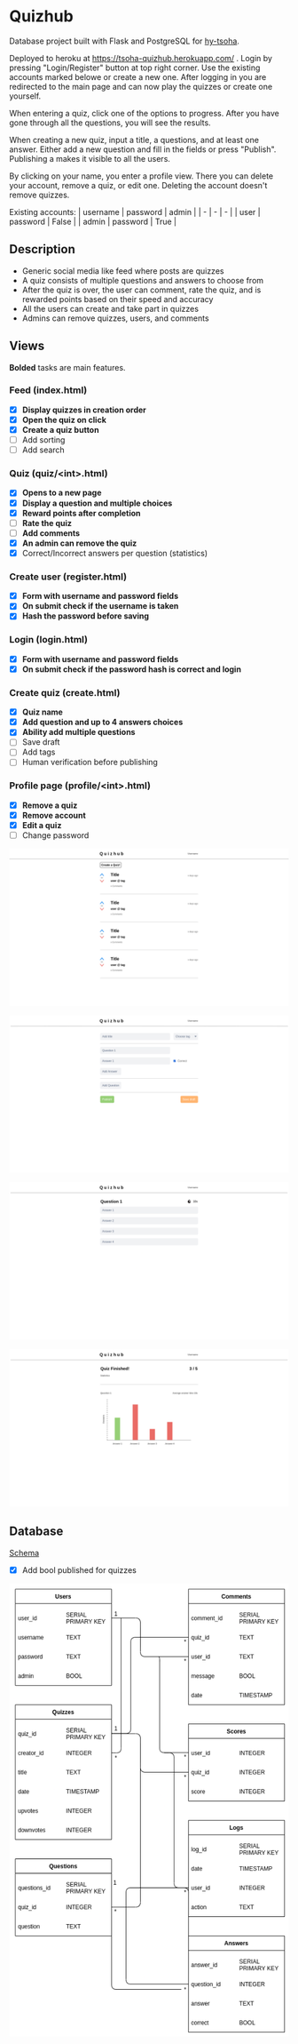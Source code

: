 # Quizhub
Database project built with Flask and PostgreSQL for [hy-tsoha](https://hy-tsoha.github.io/materiaali/index).

Deployed to heroku at https://tsoha-quizhub.herokuapp.com/ . Login by pressing "Login/Register" button at top right corner. Use the existing accounts marked belowe or create a new one. After logging in you are redirected to the main page and can now play the quizzes or create one yourself.

When entering a quiz, click one of the options to progress. After you have gone through all the questions, you will see the results.

When creating a new quiz, input a title, a questions, and at least one answer. Either add a new question and fill in the fields or press "Publish". Publishing a makes it visible to all the users.

By clicking on your name, you enter a profile view. There you can delete your account, remove a quiz, or edit one. Deleting the account doesn't remove quizzes.

Existing accounts:
| username | password | admin |
| - | - | - |
| user | password | False |
| admin | password | True |

## Description
- Generic social media like feed where posts are quizzes
- A quiz consists of multiple questions and answers to choose from
- After the quiz is over, the user can comment, rate the quiz, and is rewarded points based on their speed and accuracy
- All the users can create and take part in quizzes
- Admins can remove quizzes, users, and comments

## Views
**Bolded** tasks are main features.

### Feed (index.html)
- [x] **Display quizzes in creation order**
- [x] **Open the quiz on click**
- [x] **Create a quiz button**
- [ ] Add sorting
- [ ] Add search

### Quiz (quiz/\<int>.html)
- [x] **Opens to a new page**
- [x] **Display a question and multiple choices**
- [x] **Reward points after completion**
- [ ] **Rate the quiz**
- [ ] **Add comments**
- [x] **An admin can remove the quiz**
- [x] Correct/Incorrect answers per question (statistics)

### Create user (register.html)
- [x] **Form with username and password fields**
- [x] **On submit check if the username is taken**
- [x] **Hash the password before saving**

### Login (login.html)
- [x] **Form with username and password fields**
- [x] **On submit check if the password hash is correct and login**

### Create quiz (create.html)
- [x] **Quiz name**
- [x] **Add question and up to 4 answers choices**
- [x] **Ability add multiple questions**
- [ ] Save draft
- [ ] Add tags
- [ ] Human verification before publishing

### Profile page (profile/\<int>.html)
- [x] **Remove a quiz**
- [x] **Remove account**
- [x] **Edit a quiz**
- [ ] Change password

![](documentation/images/index.png)

![](documentation/images/create-quiz.png)

![](documentation/images/take-quiz.png)

![](documentation/images/quiz-stats.png)

## Database

[Schema](https://github.com/jpasikainen/tsoha-quizhub/blob/master/schema.sql)

- [x] Add bool published for quizzes 

![](documentation/images/database_chart.png)